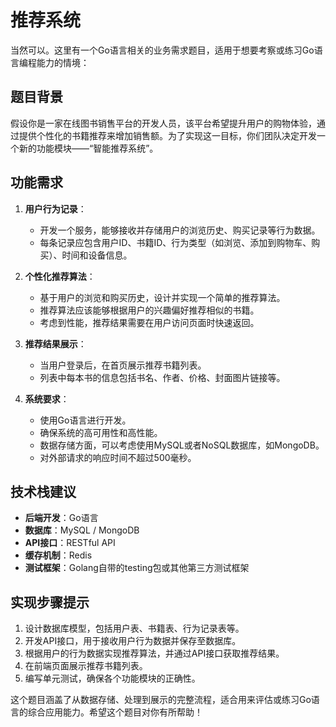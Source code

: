 # 推荐系统

当然可以。这里有一个Go语言相关的业务需求题目，适用于想要考察或练习Go语言编程能力的情境：

## 题目背景

假设你是一家在线图书销售平台的开发人员，该平台希望提升用户的购物体验，通过提供个性化的书籍推荐来增加销售额。为了实现这一目标，你们团队决定开发一个新的功能模块——“智能推荐系统”。

## 功能需求

1. **用户行为记录**：
   - 开发一个服务，能够接收并存储用户的浏览历史、购买记录等行为数据。
   - 每条记录应包含用户ID、书籍ID、行为类型（如浏览、添加到购物车、购买）、时间和设备信息。

2. **个性化推荐算法**：
   - 基于用户的浏览和购买历史，设计并实现一个简单的推荐算法。
   - 推荐算法应该能够根据用户的兴趣偏好推荐相似的书籍。
   - 考虑到性能，推荐结果需要在用户访问页面时快速返回。

3. **推荐结果展示**：
   - 当用户登录后，在首页展示推荐书籍列表。
   - 列表中每本书的信息包括书名、作者、价格、封面图片链接等。

4. **系统要求**：
   - 使用Go语言进行开发。
   - 确保系统的高可用性和高性能。
   - 数据存储方面，可以考虑使用MySQL或者NoSQL数据库，如MongoDB。
   - 对外部请求的响应时间不超过500毫秒。

## 技术栈建议

- **后端开发**：Go语言
- **数据库**：MySQL / MongoDB
- **API接口**：RESTful API
- **缓存机制**：Redis
- **测试框架**：Golang自带的testing包或其他第三方测试框架

## 实现步骤提示

1. 设计数据库模型，包括用户表、书籍表、行为记录表等。
2. 开发API接口，用于接收用户行为数据并保存至数据库。
3. 根据用户的行为数据实现推荐算法，并通过API接口获取推荐结果。
4. 在前端页面展示推荐书籍列表。
5. 编写单元测试，确保各个功能模块的正确性。

这个题目涵盖了从数据存储、处理到展示的完整流程，适合用来评估或练习Go语言的综合应用能力。希望这个题目对你有所帮助！
